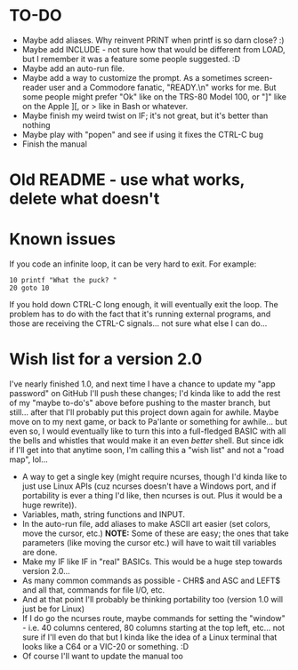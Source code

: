 # TO-DO

* Maybe add aliases.  Why reinvent PRINT when printf is so darn close? :)
* Maybe add INCLUDE - not sure how that would be different from LOAD, but I remember it was a feature some people suggested. :D
* Maybe add an auto-run file.
* Maybe add a way to customize the prompt.  As a sometimes screen-reader user and a Commodore fanatic, "READY.\n" works for me.  But some people might prefer "Ok" like on the TRS-80 Model 100, or "]" like on the Apple ][, or > like in Bash or whatever.
* Maybe finish my weird twist on IF; it's not great, but it's better than nothing
* Maybe play with "popen" and see if using it fixes the CTRL-C bug
* Finish the manual





Old README - use what works, delete what doesn't
===========================================================================

# Known issues

If you code an infinite loop, it can be very hard to exit.  For example:

```
10 printf "What the puck? "
20 goto 10
```

If you hold down CTRL-C long enough, it will eventually exit the loop.  The problem has to do with the fact that it's running external programs, and those are receiving the CTRL-C signals... not sure what else I can do...


# Wish list for a version 2.0

I've nearly finished 1.0, and next time I have a chance to update my "app password" on GitHub I'll push these changes; I'd kinda like to add the rest of my "maybe to-do's" above before pushing to the master branch, but still... after that I'll probably put this project down again for awhile.  Maybe move on to my next game, or back to Pa'lante or something for awhile... but even so, I would eventually like to turn this into a full-fledged BASIC with all the bells and whistles that would make it an even *better* shell.  But since idk if I'll get into that anytime soon, I'm calling this a "wish list" and not a "road map", lol...

* A way to get a single key (might require ncurses, though I'd kinda like to just use Linux APIs (cuz ncurses doesn't have a Windows port, and if portability is ever a thing I'd like, then ncurses is out.  Plus it would be a huge rewrite)).
* Variables, math, string functions and INPUT.
* In the auto-run file, add aliases to make ASCII art easier (set colors, move the cursor, etc.)
	**NOTE:** Some of these are easy; the ones that take parameters (like moving the cursor etc.) will have to wait till variables are done.
* Make my IF like IF in "real" BASICs.  This would be a huge step towards version 2.0...
* As many common commands as possible - CHR$ and ASC and LEFT$ and all that, commands for file I/O, etc.
* And at that point I'll probably be thinking portability too (version 1.0 will just be for Linux)
* If I do go the ncurses route, maybe commands for setting the "window" - i.e. 40 columns centered, 80 columns starting at the top left, etc... not sure if I'll even do that but I kinda like the idea of a Linux terminal that looks like a C64 or a VIC-20 or something. :D
* Of course I'll want to update the manual too
